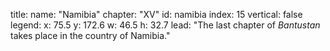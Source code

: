 title: 
    name: "Namibia"
    chapter: "XV"
id: namibia
index: 15
vertical: false 
legend:
    x: 75.5
    y: 172.6
    w: 46.5
    h: 32.7
lead: "The last chapter of <em>Bantustan</em> <br>takes place in the country of Namibia."